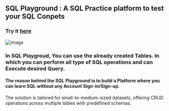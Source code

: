 ## SQL Playground : A SQL Practice platform to test your SQL Conpets

### Try it [here](https://sql-lab.streamlit.app/)

![image](https://github.com/user-attachments/assets/413724ee-f2ea-49a5-a62b-301b23cd5caa)


### In SQL Playgroud, You can use the already created Tables. In which you can perform all type of SQL operations and can Execute desired Query.

#### The reason behind the SQL Playground is to build a Platform where you can learn SQL without any Account Sign-in/Sign-up. 

The solution is tailored for small-to-medium-sized datasets, offering CRUD operations across multiple tables with predefined schemas.
